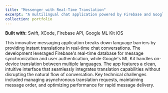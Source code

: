 ```yaml
---
title: "Messenger with Real-Time Translation"
excerpt: "A multilingual chat application powered by Firebase and Google's ML Kit that enables real-time message translation<br/><img src='/images/messengerImage.png'>"
collection: portfolio
---
```


<!-- {% include video.html url="/videos/robotics-scout.mp4" %} -->

**Built with:** Swift, XCode, Firebase API, Google ML Kit iOS

This innovative messaging application breaks down language barriers by providing instant translations in real-time chat conversations. The development leveraged Firebase's real-time database for message synchronization and user authentication, while Google's ML Kit handles on-device translation between multiple languages. The app features a clean, intuitive interface that seamlessly integrates translation capabilities without disrupting the natural flow of conversation. Key technical challenges included managing asynchronous translation requests, maintaining message order, and optimizing performance for rapid message delivery.